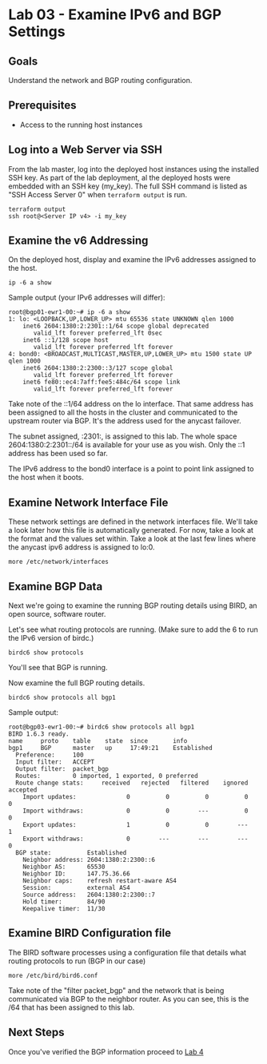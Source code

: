 # Lab 03 - Examine IPv6 and BGP Settings

## Goals

Understand the network and BGP routing configuration.

## Prerequisites

* Access to the running host instances

## Log into a Web Server via SSH

From the lab master, log into the deployed host instances using the installed SSH key. As part of the lab deployment, al the deployed hosts were embedded with an SSH key (my_key). The full SSH command is listed as "SSH Access Server 0" when `terraform output` is run.


```
terraform output
ssh root@<Server IP v4> -i my_key
```
## Examine the v6 Addressing

On the deployed host, display and examine the IPv6 addresses assigned to the host. 

```
ip -6 a show
```

Sample output (your IPv6 addresses will differ):
```
root@bgp01-ewr1-00:~# ip -6 a show
1: lo: <LOOPBACK,UP,LOWER_UP> mtu 65536 state UNKNOWN qlen 1000
    inet6 2604:1380:2:2301::1/64 scope global deprecated
       valid_lft forever preferred_lft 0sec
    inet6 ::1/128 scope host
       valid_lft forever preferred_lft forever
4: bond0: <BROADCAST,MULTICAST,MASTER,UP,LOWER_UP> mtu 1500 state UP qlen 1000
    inet6 2604:1380:2:2300::3/127 scope global
       valid_lft forever preferred_lft forever
    inet6 fe80::ec4:7aff:fee5:484c/64 scope link
       valid_lft forever preferred_lft forever
```

Take note of the ::1/64 address on the lo interface. That same address has been assigned to all the hosts in the cluster and communicated to the upstream router via BGP. It's the address used for the anycast failover.

The subnet assigned, :2301:, is assigned to this lab. The whole space 2604:1380:2:2301::/64 is available for your use as you wish. Only the ::1 address has been used so far.

The IPv6 address to the bond0 interface is a point to point link assigned to the host when it boots.

## Examine Network Interface File

These network settings are defined in the network interfaces file. We'll take a look later how this file is automatically generated. For now, take a look at the format and the values set within. Take a look at the last few lines where the anycast ipv6 address is assigned to lo:0.

```
more /etc/network/interfaces
```


## Examine BGP Data

Next we're going to examine the running BGP routing details using BIRD, an open source, software router.

Let's see what routing protocols are running. (Make sure to add the 6 to run the IPv6 version of birdc.)
```
birdc6 show protocols
```
You'll see that BGP is running.

Now examine the full BGP routing details.
```
birdc6 show protocols all bgp1
```

Sample output:
```
root@bgp03-ewr1-00:~# birdc6 show protocols all bgp1
BIRD 1.6.3 ready.
name     proto    table    state  since       info
bgp1     BGP      master   up     17:49:21    Established
  Preference:     100
  Input filter:   ACCEPT
  Output filter:  packet_bgp
  Routes:         0 imported, 1 exported, 0 preferred
  Route change stats:     received   rejected   filtered    ignored   accepted
    Import updates:              0          0          0          0          0
    Import withdraws:            0          0        ---          0          0
    Export updates:              1          0          0        ---          1
    Export withdraws:            0        ---        ---        ---          0
  BGP state:          Established
    Neighbor address: 2604:1380:2:2300::6
    Neighbor AS:      65530
    Neighbor ID:      147.75.36.66
    Neighbor caps:    refresh restart-aware AS4
    Session:          external AS4
    Source address:   2604:1380:2:2300::7
    Hold timer:       84/90
    Keepalive timer:  11/30
```

## Examine BIRD Configuration file

The BIRD software processes using a configuration file that details what routing protocols to run (BGP in our case)
```
more /etc/bird/bird6.conf
```

Take note of the "filter packet_bgp" and the network that is being communicated via BGP to the neighbor router. As you can see, this is the /64 that has been assigned to this lab.

## Next Steps

Once you've verified the BGP information proceed to [Lab 4](Lab04.md)
